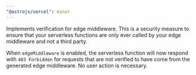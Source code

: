 ```yaml
---
"@astrojs/vercel": minor
---
```


Implements verification for edge middleware. This is a security measure to ensure that your serverless functions are only ever called by your edge middleware and not a third party.

When `edgeMiddleware` is enabled, the serverless function will now respond with `403 Forbidden` for requests that are not verified to have come from the generated edge middleware. No user action is necessary.

